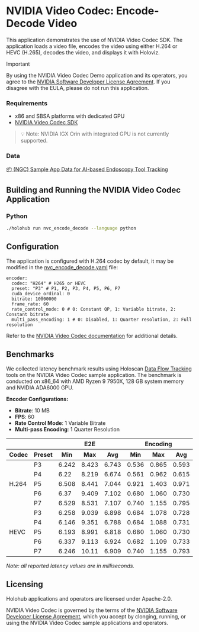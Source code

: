 # NVIDIA Video Codec: Encode-Decode Video

This application demonstrates the use of NVIDIA Video Codec SDK. The application loads a video file, encodes the video using either H.264 or HEVC (H.265), decodes the video, and displays it with Holoviz.

> [!IMPORTANT]  
> By using the NVIDIA Video Codec Demo application and its operators, you agree to the [NVIDIA Software Developer License Agreement](https://developer.nvidia.com/designworks/sdk-samples-tools-software-license-agreement). If you disagree with the EULA, please do not run this application.

### Requirements

- x86 and SBSA platforms with dedicated GPU
- [NVIDIA Video Codec SDK](https://developer.nvidia.com/video-codec-sdk)

> 💡 Note: NVIDIA IGX Orin with integrated GPU is not currently supported.

### Data

[📦️ (NGC) Sample App Data for AI-based Endoscopy Tool Tracking](https://catalog.ngc.nvidia.com/orgs/nvidia/teams/clara-holoscan/resources/holoscan_endoscopy_sample_data)


## Building and Running the NVIDIA Video Codec Application

### Python

```bash
./holohub run nvc_encode_decode --language python
```

## Configuration

The application is configured with H.264 codec by default, it may be modified in the [nvc_encode_decode.yaml](./nvc_encode_decode.yaml) file:

```
encoder:
  codec: "H264" # H265 or HEVC
  preset: "P3" # P1, P2, P3, P4, P5, P6, P7
  cuda_device_ordinal: 0
  bitrate: 10000000
  frame_rate: 60
  rate_control_mode: 0 # 0: Constant QP, 1: Variable bitrate, 2: Constant bitrate
  multi_pass_encoding: 1 # 0: Disabled, 1: Quarter resolution, 2: Full resolution
```

Refer to the [NVIDIA Video Codec documentation](https://docs.nvidia.com/video-technologies/video-codec-sdk/13.0/nvenc-video-encoder-api-prog-guide/) for additional details.

## Benchmarks

We collected latency benchmark results using Holoscan [Data Flow Tracking](https://docs.nvidia.com/holoscan/sdk-user-guide/flow_tracking.html) tools on the NVIDIA Video Codec sample application. The benchmark is conducted on x86_64 with AMD Ryzen 9 7950X, 128 GB system memory and NVIDIA ADA6000 GPU.

**Encoder Configurations:**
- **Bitrate**: 10 MB
- **FPS**: 60
- **Rate Control Mode**: 1 Variable Bitrate
- **Multi-pass Encoding**: 1 Quarter Resolution

<table>
 <thead>
    <tr>
      <th colspan="1"></th>
      <th colspan="1"></th>
      <th colspan="3">E2E</th>
      <th colspan="3">Encoding</th>
      <th colspan="3">Decoding</th>
      <th colspan="1">FPS</th>
    </tr>
    <tr>
      <th scope="col">Codec</th>
      <th scope="col">Preset</th>
      <th scope="col">Min</th>
      <th scope="col">Max</th>
      <th scope="col">Avg</th>
      <th scope="col">Min</th>
      <th scope="col">Max</th>
      <th scope="col">Avg</th>
      <th scope="col">Min</th>
      <th scope="col">Max</th>
      <th scope="col">Avg</th>
      <th scope="col">Avg</th>
    </tr>
  </thead>
  <tbody>
    <tr>
      <td rowspan="5">H.264</td>
      <td>P3</td>
      <td>6.242</td>
      <td>8.423</td>
      <td>6.743</td>
      <td>0.536</td>
      <td>0.865</td>
      <td>0.593</td>
      <td>5.258</td>
      <td>7.307</td>
      <td>5.699</td>
      <td>145.270</td>
    </tr>
    <tr>
      <td>P4</td>
      <td>6.22</td>
      <td>8.219</td>
      <td>6.674</td>
      <td>0.561</td>
      <td>0.962</td>
      <td>0.615</td>
      <td>5.220</td>
      <td>7.218</td>
      <td>5.616</td>
      <td>146.875</td>
    </tr>
    <tr>
      <td>P5</td>
      <td>6.508</td>
      <td>8.441</td>
      <td>7.044</td>
      <td>0.921</td>
      <td>1.403</td>
      <td>0.971</td>
      <td>5.229</td>
      <td>7.097</td>
      <td>5.658</td>
      <td>139.433</td>
    </tr>
    <tr>
      <td>P6</td>
      <td>6.37</td>
      <td>9.409</td>
      <td>7.102</td>
      <td>0.680</td>
      <td>1.060</td>
      <td>0.730</td>
      <td>5.141</td>
      <td>7.301</td>
      <td>5.646</td>
      <td>143.368</td>
    </tr>
    <tr>
      <td>P7</td>
      <td>6.529</td>
      <td>8.531</td>
      <td>7.107</td>
      <td>0.740</td>
      <td>1.155</td>
      <td>0.795</td>
      <td>5.104</td>
      <td>8.231</td>
      <td>5.650</td>
      <td>142.727</td>
    </tr>
    <tr>
      <td rowspan="5">HEVC</td>
      <td>P3</td>
      <td>6.258</td>
      <td>9.039</td>
      <td>6.898</td>
      <td>0.684</td>
      <td>1.078</td>
      <td>0.728</td>
      <td>5.141</td>
      <td>7.371</td>
      <td>5.656</td>
      <td>145.058</td>
    </tr>
    <tr>
      <td>P4</td>
      <td>6.146</td>
      <td>9.351</td>
      <td>6.788</td>
      <td>0.684</td>
      <td>1.088</td>
      <td>0.731</td>
      <td>5.130</td>
      <td>7.301</td>
      <td>5.642</td>
      <td>143.481</td>
    </tr>
    <tr>
      <td>P5</td>
      <td>6.193</td>
      <td>8.991</td>
      <td>6.818</td>
      <td>0.680</td>
      <td>1.060</td>
      <td>0.730</td>
      <td>5.130</td>
      <td>7.301</td>
      <td>5.643</td>
      <td>143.371</td>
    </tr>
    <tr>
      <td>P6</td>
      <td>6.337</td>
      <td>9.113</td>
      <td>6.924</td>
      <td>0.682</td>
      <td>1.109</td>
      <td>0.733</td>
      <td>5.254</td>
      <td>8.043</td>
      <td>5.729</td>
      <td>141.633</td>
    </tr>
    <tr>
      <td>P7</td>
      <td>6.246</td>
      <td>10.11</td>
      <td>6.909</td>
      <td>0.740</td>
      <td>1.155</td>
      <td>0.793</td>
      <td>5.104</td>
      <td>8.231</td>
      <td>5.667</td>
      <td>142.035</td>
    </tr>
  </tbody>
</table>

*Note: all reported latency values are in milliseconds.*

## Licensing

Holohub applications and operators are licensed under Apache-2.0.

NVIDIA Video Codec is governed by the terms of the [NVIDIA Software Developer License Agreement](https://developer.nvidia.com/designworks/sdk-samples-tools-software-license-agreement), which you accept by clonging, running, or using the NVIDIA Video Codec sample applications and operators.
